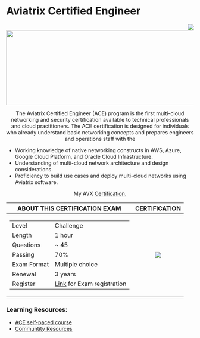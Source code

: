 # Aviatrix Certified Engineer

<div align="right">
<a href="https://github.com/thesaravanakumar/Aviatrix-Certified-Engineer/pulls">
  <img align="center"  src="https://img.shields.io/badge/PRs-welcome-brightgreen.svg?style=flat"/>
</a>
</div>

<div align="center">
<a href="https://aviatrix.com/">
  <img src="https://user-images.githubusercontent.com/59575502/201534929-b64813e2-210f-4b96-8a7b-b71c453388f5.png" height="200px" width="700px align="center">
</a>

The Aviatrix Certified Engineer (ACE) program is the first multi-cloud networking and security certification available to technical professionals and cloud practitioners. The ACE certification is designed for individuals who already understand basic networking concepts and prepares engineers and operations staff with the

</div>

- Working knowledge of native networking constructs in AWS, Azure, Google Cloud Platform, and Oracle Cloud Infrastructure.
- Understanding of multi-cloud network architecture and design considerations.
- Proficiency to build use cases and deploy multi-cloud networks using Aviatrix software.

<p align="center">
My AVX <a href = "https://www.credly.com/badges/0b3f0226-7344-412a-8769-6e5c4dc4fd61/public_url">Certification.</a>
</p>

<div align="center">

| **ABOUT THIS CERTIFICATION EXAM** | **CERTIFICATION** |
|:--------:|:--------:|
| <table> <tr> <td>Level</td> <td>Challenge</td> </tr> <tr> <td>Length</td> <td>1 hour</td> </tr> <tr> <td>Questions</td> <td>~ 45</td> </tr> <tr> <td>Passing</td> <td>70%</td> </tr> <tr> <td>Exam Format</td> <td>Multiple choice</td> </tr> <tr> <td>Renewal</td> <td>3 years</td> </tr> <tr> <td>Register</td> <td>[Link](https://aviatrix.com/ace/) for Exam registration</td> </tr> </table>  |     <img src="https://user-images.githubusercontent.com/59575502/209920136-f152052c-c435-49c5-8573-b4ebdc6b9373.png">     |

</div>

### Learning Resources:
- [ACE self-paced course](https://aviatrix.teachable.com/)
- [Communtity Resources](https://community.aviatrix.com/t/y4hh4ml/ace-associate-self-paced-learning-resources)
